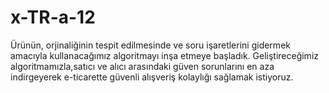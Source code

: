 # x-TR-a-12

Ürünün, orjinaliğinin tespit edilmesinde ve soru işaretlerini gidermek amacıyla kullanacağımız algoritmayı inşa etmeye başladık. Geliştireceğimiz algoritmamızla,satıcı ve alıcı arasındaki güven sorunlarını en aza indirgeyerek e-ticarette güvenli alışveriş kolaylığı sağlamak istiyoruz. 